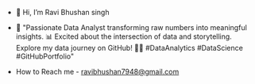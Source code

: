 - 👋 Hi, I’m Ravi Bhushan singh
- 👀 "Passionate Data Analyst transforming raw numbers into meaningful insights. 📊 Excited about the intersection of data and storytelling. Explore my data journey on GitHub! 👩‍💻 #DataAnalytics #DataScience #GitHubPortfolio"

 - How to Reach me - ravibhushan7948@gmail.com
<!---
Ravi7948/Ravi7948 is a ✨ special ✨ repository because its `README.md` (this file) appears on your GitHub profile.
You can click the Preview link to take a look at your changes.
--->
